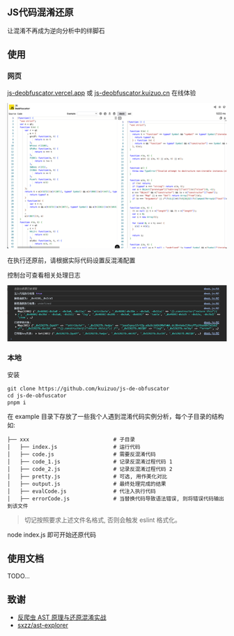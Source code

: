 ## JS代码混淆还原

让混淆不再成为逆向分析中的绊脚石

## 使用

### 网页

[js-deobfuscator.vercel.app](https://js-deobfuscator.vercel.app/) 或 [js-deobfuscator.kuizuo.cn](https://js-deobfuscator.kuizuo.cn/) 在线体验

![image-1](./images/1.png)

在执行还原前，请根据实际代码设置反混淆配置

控制台可查看相关处理日志

![image-3](./images/3.png)

### 本地

安装

```
git clone https://github.com/kuizuo/js-de-obfuscator
cd js-de-obfuscator
pnpm i
```

在 example 目录下存放了一些我个人遇到混淆代码实例分析，每个子目录的结构如:

```
├── xxx                           # 子目录
│   ├── index.js                  # 运行代码
│   ├── code.js                   # 需要反混淆代码
│   ├── code_1.js                 # 记录反混淆过程代码 1
│   ├── code_2.js                 # 记录反混淆过程代码 2
│   ├── pretty.js                 # 可选, 用作美化对比
│   ├── output.js                 # 最终处理完成的结果
│   ├── evalCode.js               # 代注入执行代码
│   ├── errorCode.js              # 当替换代码导致语法错误, 则将错误代码输出到该文件
```

> 切记按照要求上述文件名格式, 否则会触发 eslint 格式化。

node index.js 即可开始还原代码

## 使用文档

TODO...

## 致谢

- [反爬虫 AST 原理与还原混淆实战](https://book.douban.com/subject/35575838/)
- [sxzz/ast-explorer](https://github.com/sxzz/ast-explorer)

